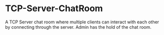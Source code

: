 # TCP-Server-ChatRoom
A TCP Server chat room where multiple clients can interact with each other by connecting through the server. Admin has the hold of the chat room.
